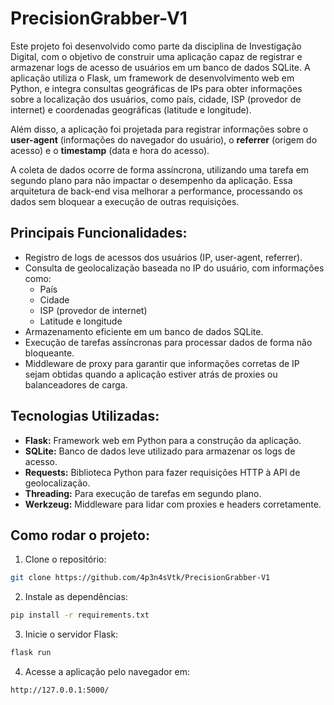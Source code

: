 # PrecisionGrabber-V1

Este projeto foi desenvolvido como parte da disciplina de Investigação Digital, com o objetivo de construir uma aplicação capaz de registrar e armazenar logs de acesso de usuários em um banco de dados SQLite. A aplicação utiliza o Flask, um framework de desenvolvimento web em Python, e integra consultas geográficas de IPs para obter informações sobre a localização dos usuários, como país, cidade, ISP (provedor de internet) e coordenadas geográficas (latitude e longitude).

Além disso, a aplicação foi projetada para registrar informações sobre o **user-agent** (informações do navegador do usuário), o **referrer** (origem do acesso) e o **timestamp** (data e hora do acesso).

A coleta de dados ocorre de forma assíncrona, utilizando uma tarefa em segundo plano para não impactar o desempenho da aplicação. Essa arquitetura de back-end visa melhorar a performance, processando os dados sem bloquear a execução de outras requisições.

## Principais Funcionalidades:

- Registro de logs de acessos dos usuários (IP, user-agent, referrer).
- Consulta de geolocalização baseada no IP do usuário, com informações como:
  - País
  - Cidade
  - ISP (provedor de internet)
  - Latitude e longitude
- Armazenamento eficiente em um banco de dados SQLite.
- Execução de tarefas assíncronas para processar dados de forma não bloqueante.
- Middleware de proxy para garantir que informações corretas de IP sejam obtidas quando a aplicação estiver atrás de proxies ou balanceadores de carga.

## Tecnologias Utilizadas:

- **Flask:** Framework web em Python para a construção da aplicação.
- **SQLite:** Banco de dados leve utilizado para armazenar os logs de acesso.
- **Requests:** Biblioteca Python para fazer requisições HTTP à API de geolocalização.
- **Threading:** Para execução de tarefas em segundo plano.
- **Werkzeug:** Middleware para lidar com proxies e headers corretamente.

## Como rodar o projeto:

1. Clone o repositório:
```bash
git clone https://github.com/4p3n4sVtk/PrecisionGrabber-V1
```

2. Instale as dependências:
```bash
pip install -r requirements.txt
```

3. Inicie o servidor Flask:
```bash
flask run
```

4. Acesse a aplicação pelo navegador em:
```bash
http://127.0.0.1:5000/
```
